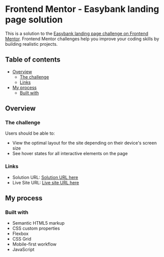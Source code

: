# Frontend Mentor - Easybank landing page solution

This is a solution to the [Easybank landing page challenge on Frontend Mentor](https://www.frontendmentor.io/challenges/easybank-landing-page-WaUhkoDN). Frontend Mentor challenges help you improve your coding skills by building realistic projects.

## Table of contents

- [Overview](#overview)
  - [The challenge](#the-challenge)
  - [Links](#links)
- [My process](#my-process)
  - [Built with](#built-with)

## Overview

### The challenge

Users should be able to:

- View the optimal layout for the site depending on their device's screen size
- See hover states for all interactive elements on the page

### Links

- Solution URL: [Solution URL here](https://github.com/kaiohnr/easybank-landage)
- Live Site URL: [Live site URL here](https://kaiohnr.github.io/easybank-landage/)

## My process

### Built with

- Semantic HTML5 markup
- CSS custom properties
- Flexbox
- CSS Grid
- Mobile-first workflow
- JavaScript
